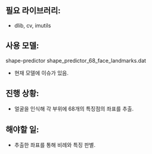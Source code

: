 ## 필요 라이브러리:

- dlib, cv, imutils


## 사용 모델:

shape-predictor shape_predictor_68_face_landmarks.dat

- 현재 모델에 이슈가 있음.


## 진행 상황:

- 얼굴을 인식해 각 부위에 68개의 특징점의 좌표를 추출.


## 해야할 일:

- 추출한 좌표를 통해 비례와 특징 판별.
